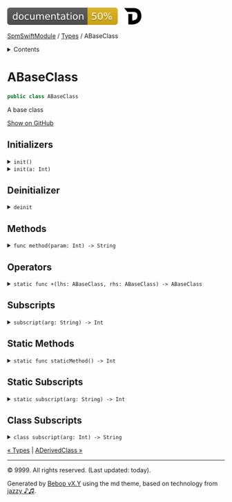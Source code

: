 <!--
Bebop simple MD theme
Copyright 2020 Bebop Authors
Licensed under MIT (https://github.com/johnfairh/Bebop/blob/master/LICENSE)
-->
![50%](../badge.svg)
[![Open in Dash](../img/dash.svg)](dash-feed://https%3A%2F%2Fwww%2Egoogle%2Ecom%2F)


[SpmSwiftModule](../index.md)
 / [Types](../types.md?swift) / ABaseClass


<details>
<summary>Contents</summary>


[Types](../types.md?swift)

  * ABaseClass


  * [ADerivedClass](../types/aderivedclass.md?swift)


  * [AnEnum](../types/anenum.md?swift)


  * [FirstProtocol](../types/firstprotocol1.md?swift)


  * [GenericBase](../types/genericbase.md?swift)


  * [Nop](../types/nop.md?swift)


  * [PropertyWrapperClient](../types/propertywrapperclient.md?swift)


  * [SecondProtocol](../types/secondprotocol.md?swift)


  * [SpmSwiftModule](../types/spmswiftmodule.md?swift)

    * [Nested1](../types/spmswiftmodule/nested1.md?swift)

    * [Nested2](../types/spmswiftmodule.md?swift#nested2)


  * [T](../types.md?swift#t1)



[Functions](../functions.md?swift)

  * [deprecatedFunction(callback:)](../functions.md?swift#deprecatedfunctioncallback)


  * [functionA(arg1:_:arg3:)](../functions.md?swift#functionaarg1_arg3)



[Operators](../operators.md?swift)

  * [+(T, T)](../operators.md?swift#t-t)



[Extensions](../extensions.md?swift)

  * [Collection](../extensions/collection.md?swift)


  * [String.Element](../extensions/stringelement.md?swift)





</details>

# ABaseClass



``` swift
public class ABaseClass
```










A base class











[Show on GitHub](https://www.bbc.co.uk//Sources/SpmSwiftModule/SpmSwiftModule.swift#L60-L95)



## Initializers









<details>
<summary><code>init()</code></summary>








Undocumented






#### Declaration

``` swift
public init()
```










[Show on GitHub](https://www.bbc.co.uk//Sources/SpmSwiftModule/SpmSwiftModule.swift#L61)
</details>









<details>
<summary><code>init(a: Int)</code></summary>








Undocumented






#### Declaration

``` swift
public convenience init(a: Int)
```










[Show on GitHub](https://www.bbc.co.uk//Sources/SpmSwiftModule/SpmSwiftModule.swift#L63)
</details>



## Deinitializer









<details>
<summary><code>deinit</code></summary>








Undocumented






#### Declaration

``` swift
deinit
```










[Show on GitHub](https://www.bbc.co.uk//Sources/SpmSwiftModule/SpmSwiftModule.swift#L65)
</details>



## Methods









<details>
<summary><code>func method(param: Int) -> String</code></summary>








Base class docs for `method(param:)`






#### Declaration

``` swift
public func method(param: Int) -> String
```










[Show on GitHub](https://www.bbc.co.uk//Sources/SpmSwiftModule/SpmSwiftModule.swift#L67-L69)
</details>



## Operators









<details>
<summary><code>static func +(lhs: ABaseClass, rhs: ABaseClass) -> ABaseClass</code></summary>








An operator\!






#### Declaration

``` swift
public static func + (lhs: ABaseClass, rhs: ABaseClass) -> ABaseClass
```










[Show on GitHub](https://www.bbc.co.uk//Sources/SpmSwiftModule/SpmSwiftModule.swift#L92-L94)
</details>



## Subscripts









<details>
<summary><code>subscript(arg: String) -> Int</code></summary>








Undocumented






#### Declaration

``` swift
public subscript(arg: String) -> Int { get set }
```










[Show on GitHub](https://www.bbc.co.uk//Sources/SpmSwiftModule/SpmSwiftModule.swift#L75-L81)
</details>



## Static Methods









<details>
<summary><code>static func staticMethod() -> Int</code></summary>








Undocumented






#### Declaration

``` swift
public static func staticMethod() -> Int
```










[Show on GitHub](https://www.bbc.co.uk//Sources/SpmSwiftModule/SpmSwiftModule.swift#L71-L73)
</details>



## Static Subscripts









<details>
<summary><code>static subscript(arg: String) -> Int</code></summary>








Undocumented






#### Declaration

``` swift
public static subscript(arg: String) -> Int { get }
```










[Show on GitHub](https://www.bbc.co.uk//Sources/SpmSwiftModule/SpmSwiftModule.swift#L83-L85)
</details>



## Class Subscripts









<details>
<summary><code>class subscript(arg: Int) -> String</code></summary>








Undocumented






#### Declaration

``` swift
public class subscript(arg: Int) -> String { get }
```










[Show on GitHub](https://www.bbc.co.uk//Sources/SpmSwiftModule/SpmSwiftModule.swift#L87-L89)
</details>





[&laquo; Types](../types.md?swift) | [ADerivedClass &raquo;](../types/aderivedclass.md?swift)


-----
&copy; 9999. All rights reserved. (Last updated: today).


Generated by [Bebop vX.Y](https://github.com/johnfairh/Bebop)
using the md theme, based on technology from
[jazzy ♪♫](https://github.com/realm/jazzy).


